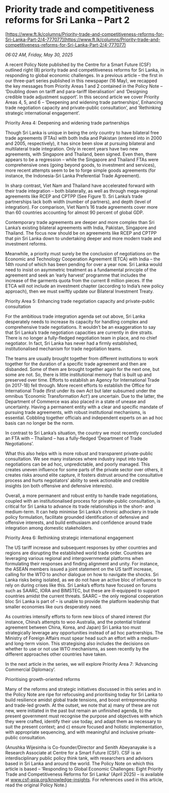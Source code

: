 # Priority trade and competitiveness reforms for Sri Lanka – Part 2

[https://www.ft.lk/columns/Priority-trade-and-competitiveness-reforms-for-Sri-Lanka-Part-2/4-777077](https://www.ft.lk/columns/Priority-trade-and-competitiveness-reforms-for-Sri-Lanka-Part-2/4-777077)

*06:02 AM, Friday, May 30, 2025*

A recent Policy Note published by the Centre for a Smart Future (CSF) outlined right (8) priority trade and competitiveness reforms for Sri Lanka, in responding to global economic challenges. In a previous article – the first in our three-part series published in this newspaper (16 May), we recapped the key messages from Priority Areas 1 and 2 contained in the Policy Note – ‘Doubling down on tariff and para-tariff liberalisation’ and ‘Designing credible trade adjustment support’. In this second article we cover Priority Areas 4, 5, and 6 – ‘Deepening and widening trade partnerships’, Enhancing trade negotiation capacity and private-public consultation’, and ‘Rethinking strategic international engagement’.

Priority Area 4: Deepening and widening trade partnerships

Though Sri Lanka is unique in being the only country to have bilateral free trade agreements (FTAs) with both India and Pakistan (entered into in 2000 and 2005, respectively), it has since been slow at pursuing bilateral and multilateral trade integration. Only in recent years have two new agreements, with Singapore and Thailand, been signed. Even then, there appears to be a regression – while the Singapore and Thailand FTAs were comprehensive ones (going beyond goods, to investment and services), more recent attempts seem to be to forge simple goods agreements (for instance, the Indonesia-Sri Lanka Preferential Trade Agreement).

In sharp contrast, Viet Nam and Thailand have accelerated forward with their trade integration – both bilaterally, as well as through mega-regional agreements like RCEP and CPTPP (See Figure 1). Sri Lanka’s trade partnerships lack both width (number of partners), and depth (level of integration). For comparison, Viet Nam’s 16 trade agreements cover more than 60 countries accounting for almost 90 percent of global GDP.

Contemporary trade agreements are deeper and more complex than Sri Lanka’s existing bilateral agreements with India, Pakistan, Singapore and Thailand. The focus now should be on agreements like RCEP and CPTPP that pin Sri Lanka down to undertaking deeper and more modern trade and investment reforms.

Meanwhile, a priority must surely be the conclusion of negotiations on the Economic and Technology Cooperation Agreement (ETCA) with India – the 14th round of which has been pending for over a year now. Sri Lanka would need to insist on asymmetric treatment as a fundamental principle of the agreement and seek an ‘early harvest’ programme that includes the increase of the garments quota from the current 8 million pieces. If the ETCA will not include an investment chapter (according to India’s new policy approach), then we must swiftly update our Bilateral Investment Treaty.

Priority Area 5: Enhancing trade negotiation capacity and private-public consultation

For the ambitious trade integration agenda set out above, Sri Lanka desperately needs to increase its capacity for handling complex and comprehensive trade negotiations. It wouldn’t be an exaggeration to say that Sri Lanka’s trade negotiation capacities are currently in dire straits. There is no longer a fully-fledged negotiation team in place, and no chief negotiator. In fact, Sri Lanka has never had a firmly established, institutionalised mechanism for trade negotiation teams.

The teams are usually brought together from different institutions to work together for the duration of a specific trade agreement and then are disbanded. Some of them are brought together again for the next one, but some are not. So, there is little institutional memory that is built up and preserved over time. Efforts to establish an Agency for International Trade (in 2017-18) fell through. More recent efforts to establish the Office for International Trade (first under its own Act but later subsumed under the omnibus ‘Economic Transformation Act’) are uncertain. Due to the latter, the Department of Commerce was also placed in a state of unease and uncertainty. Having a permanent entity with a clear and specific mandate of pursuing trade agreements, with robust institutional mechanisms, is essential. Cobbling together officials and independent experts on an ad hoc basis can no longer be the norm.

In contrast to Sri Lanka’s situation, the country we most recently concluded an FTA with – Thailand – has a fully-fledged ‘Department of Trade Negotiations’.

What this also helps with is more robust and transparent private-public consultation. We see many instances where industry input into trade negotiations can be ad hoc, unpredictable, and poorly managed. This creates uneven influence for some parts of the private sector over others, it creates risks around elite capture, it fosters distrust around the consultative process and hurts negotiators’ ability to seek actionable and credible insights (on both offensive and defensive interests).

Overall, a more permanent and robust entity to handle trade negotiations, coupled with an institutionalised process for private-public consultation, is critical for Sri Lanka to advance its trade relationships in the short- and medium-term. It can help minimise Sri Lanka’s chronic adhockery in trade policy formulation, facilitate grounded identification of defensive and offensive interests, and build enthusiasm and confidence around trade integration among domestic stakeholders.

Priority Area 6: Rethinking strategic international engagement

The US tariff increase and subsequent responses by other countries and regions are disrupting the established world trade order. Countries are leveraging various regional and intergovernmental platforms when formulating their responses and finding alignment and unity. For instance, the ASEAN members issued a joint statement on the US tariff increase, calling for the WTO to anchor dialogue on how to navigate the shocks. Sri Lanka risks being isolated, as we do not have an active bloc of influence to rely on during crises like this. Sri Lanka’s efforts have focused on forums such as SAARC, IORA and BIMSTEC, but these are ill-equipped to support countries amidst the current threats. SAARC – the only regional cooperation bloc Sri Lanka is part of – is unable to provide the platform leadership that smaller economies like ours desperately need.

As countries intensify efforts to form new blocs of shared interest (for instance, China’s attempts to woo Australia, and the potential trilateral agreement between China, Korea, and Japan) Sri Lanka too must strategically leverage any opportunities instead of ad hoc partnerships. The Ministry of Foreign Affairs must spear head such an effort with a medium- and long-term vision. This strategising also includes the decisions on whether to use or not use WTO mechanisms, as seen recently by the different approaches other countries have taken.

In the next article in the series, we will explore Priority Area 7: ‘Advancing Commercial Diplomacy’.

Prioritising growth-oriented reforms

Many of the reforms and strategic initiatives discussed in this series and in the Policy Note are ripe for refocusing and prioritising today for Sri Lanka to build resilience amidst global trade tensions, and boost entrepreneurship and trade-led growth. At the outset, we note that a) many of these are not new, were initiated in the past but remain an unfinished agenda, b) the present government must recognise the purpose and objectives with which they were crafted, identify their use today, and adapt them as necessary to suit the present context; and c) ensure focused and holistic implementation, with appropriate sequencing, and with meaningful and inclusive private-public consultation.

(Anushka Wijesinha is Co-founder/Director and Senith Abeyanayake is a Research Associate at Centre for a Smart Future (CSF). CSF is an interdisciplinary public policy think tank, with researchers and advisors based in Sri Lanka and around the world. The Policy Note on which this article is based – ‘Responding to Global Economic Challenges: Eight Priority Trade and Competitiveness Reforms for Sri Lanka’ (April 2025) – is available at www.csf-asia.org/knowledge-insights. For references used in this article, read the original Policy Note.)

